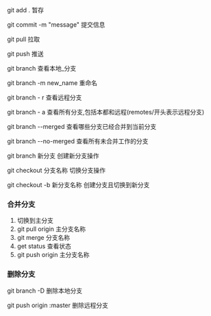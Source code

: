 git add . 暂存

git commit -m "message" 提交信息

git pull 拉取

git push  推送

git branch   查看本地_分支

git branch -m new_name 重命名

git branch - r   查看远程分支

git branch - a    查看所有分支,包括本都和远程(remotes/开头表示远程分支)

git branch --merged 查看哪些分支已经合并到当前分支

git branch --no-merged 查看所有未合并工作的分支



git branch 新分支  创建新分支操作

git checkout 分支名称  切换分支操作

git checkout -b 新分支名称  创建分支且切换到新分支



 ### 合并分支

1. 切换到主分支
2. git pull origin 主分支名称
3. git merge 分支名称
4. get status 查看状态 
5. git push origin 主分支名称



### 删除分支

git branch -D 删除本地分支

git push origin :master 删除远程分支

